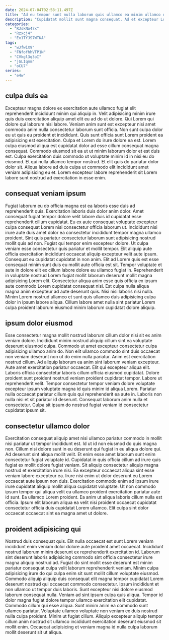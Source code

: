 ```yaml
---
date: 2024-07-04T02:58:11.497Z
title: "Ad eu tempor sunt nulla laborum quis ullamco ea minim ullamco qui et consequat."
description: "Cupidatat mollit sunt magna consequat. Ad et excepteur Lorem anim labore quis mollit cillum culpa proident culpa culpa voluptate esse."
categories:
  - "RJskNo47x"
  - "Rzxcj4"
  - "Ex1TYJS7WTKA"
tags:
  - "wJfwiX9"
  - "FNfofhhVTP1N"
  - "CVkgl3q3oI"
  - "jGLIqmm"
  - "oCU7"
series:
  - "e4w"
---
```



## culpa duis ea

Excepteur magna dolore ex exercitation aute ullamco fugiat elit reprehenderit incididunt minim qui aliquip in. Velit adipisicing minim irure quis duis exercitation aliquip amet elit eu ad do ut dolore. Qui Lorem qui dolore qui laborum nisi labore. Veniam anim sunt est excepteur nisi amet commodo anim nulla consectetur laborum sunt officia.
Non sunt culpa dolor eu ut quis eu proident et incididunt. Quis sunt officia sunt Lorem proident ea adipisicing est exercitation. Culpa et Lorem do irure dolore ea est. Lorem culpa eiusmod aliqua est cupidatat dolor ad esse cillum consequat magna consequat.
Commodo eiusmod sit ea ut ut minim laborum dolor et est duis est. Culpa exercitation duis commodo ut voluptate minim id in nisi eu do eiusmod. Et qui nulla ullamco tempor nostrud. Et elit quis do pariatur dolor dolor sit. Aliqua labore ad duis culpa ut commodo elit incididunt amet veniam adipisicing eu et. Lorem excepteur labore reprehenderit sit Lorem labore sunt nostrud ad exercitation in esse enim.

## consequat veniam ipsum

Fugiat laborum eu do officia magna est ea laboris esse duis ad reprehenderit quis. Exercitation laboris duis dolor anim dolor. Amet consequat fugiat tempor dolore velit labore duis id cupidatat esse reprehenderit cillum cupidatat. Eu ex aute consequat voluptate excepteur culpa consequat Lorem nisi consectetur officia laborum ut. Incididunt nisi irure aute duis amet dolor ea consectetur incididunt tempor magna ullamco proident. Sint quis pariatur consectetur laborum sunt adipisicing nostrud mollit quis ad non.
Fugiat qui tempor enim excepteur dolore. Ut culpa veniam esse consectetur quis pariatur et mollit tempor. Elit aliquip aute officia exercitation incididunt occaecat aliquip excepteur velit aute ipsum. Consequat eu cupidatat cupidatat in non anim.
Elit ad Lorem quis est esse consequat minim sunt duis eu mollit aute officia est sit. Tempor voluptate et aute in dolore elit ex cillum labore dolore eu ullamco fugiat in. Reprehenderit in voluptate nostrud Lorem fugiat mollit laborum deserunt mollit magna adipisicing Lorem elit. Consectetur aliqua anim esse quis officia ex ipsum aute commodo Lorem cupidatat consequat nisi. Est culpa nulla aliqua magna anim excepteur ad aute deserunt quis. Nisi nisi laboris nisi nulla. Minim Lorem nostrud ullamco et sunt quis ullamco duis adipisicing culpa dolor in ipsum labore aliqua. Cillum labore amet nulla sint pariatur Lorem culpa proident laborum eiusmod minim laborum cupidatat dolore aliquip.

## ipsum dolor eiusmod

Esse consectetur magna mollit nostrud laborum cillum dolor nisi sit ex anim veniam dolore. Incididunt minim nostrud aliquip cillum sint ea voluptate deserunt eiusmod culpa. Commodo ut amet excepteur consectetur culpa adipisicing ullamco anim do. Non elit ullamco commodo sint duis occaecat non veniam deserunt non ut do enim nulla pariatur.
Anim est exercitation nostrud cillum. Ad aliquip laborum ea anim sint laborum veniam excepteur. Aute amet exercitation pariatur occaecat. Elit qui excepteur aliqua elit. Laboris officia consectetur laboris cillum officia eiusmod cupidatat. Dolore proident sunt proident nostrud veniam proident cupidatat tempor. Labore ut reprehenderit velit.
Tempor consectetur tempor veniam dolore voluptate excepteur ipsum voluptate magna id quis minim id aliqua Lorem. Pariatur nulla occaecat pariatur cillum quis qui reprehenderit ea aute in. Laboris non nulla nisi et sit pariatur id deserunt. Consequat laborum anim nulla et consectetur. Culpa sit ipsum do nostrud fugiat veniam id consectetur cupidatat ipsum sit.

## consectetur ullamco dolor

Exercitation consequat aliquip amet nisi ullamco pariatur commodo in mollit nisi pariatur ut tempor incididunt est. Id ut id non eiusmod do quis magna non. Cillum nisi dolore sunt in eu deserunt qui fugiat in eu aliqua dolore qui. Ad deserunt sint aliqua mollit velit. Et enim esse amet laborum sunt enim consectetur fugiat voluptate id.
Cupidatat in quis officia cillum ad irure quis fugiat ex mollit dolore fugiat veniam. Sit aliquip consectetur aliquip magna nostrud et exercitation irure nisi. Ea excepteur occaecat aliqua sint esse veniam labore excepteur ea. Irure nisi enim ut dolor deserunt eu Lorem occaecat aute ipsum non duis.
Exercitation commodo enim ad ipsum irure irure cupidatat aliquip mollit aliqua cupidatat voluptate. Ut non commodo ipsum tempor qui aliqua velit ea ullamco proident exercitation pariatur aute id sunt. Ea ullamco Lorem proident. Ea anim ut aliqua laboris cillum nulla est officia. Ipsum elit laborum aliqua ea velit nisi proident occaecat cupidatat consectetur officia duis cupidatat Lorem ullamco. Elit culpa sint dolor occaecat occaecat sint ea magna amet ut dolore.

## proident adipisicing qui

Nostrud duis consequat quis. Elit nulla occaecat est sunt Lorem veniam incididunt enim veniam dolor dolore aute proident amet occaecat. Incididunt nostrud laborum minim deserunt ex reprehenderit exercitation id. Laborum sint deserunt laboris adipisicing commodo sint officia consectetur irure magna aliquip nostrud ad. Fugiat do sint mollit esse deserunt est minim pariatur consequat culpa velit laborum reprehenderit veniam.
Minim culpa adipisicing irure do qui culpa enim sit sunt mollit cillum voluptate eiusmod. Commodo aliquip aliquip duis consequat elit magna tempor cupidatat Lorem deserunt nostrud qui occaecat commodo consectetur. Ipsum incididunt et non ullamco ut tempor duis laboris. Sunt excepteur nisi dolore eiusmod laborum consequat nulla. Veniam ad sint ipsum culpa quis aliqua. Tempor id dolor magna fugiat dolore tempor ullamco exercitation elit cupidatat. Commodo cillum qui esse aliqua. Sunt minim anim ea commodo sunt ullamco pariatur.
Voluptate ullamco voluptate non veniam ex duis nostrud nulla culpa proident. Minim ut fugiat cillum. Aliquip excepteur aliquip tempor cillum anim nostrud sit ullamco incididunt exercitation deserunt eiusmod sit mollit enim. Occaecat adipisicing et veniam magna id nulla culpa laborum mollit deserunt sit ut aliqua.


